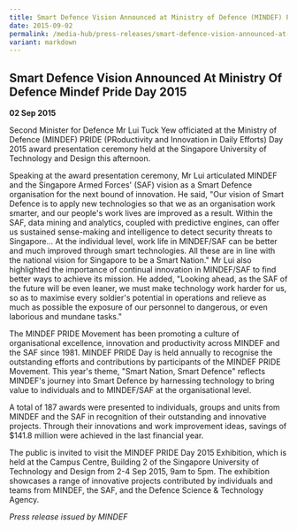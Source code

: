 ```yaml
---
title: Smart Defence Vision Announced at Ministry of Defence (MINDEF) PRIDE Day 2015
date: 2015-09-02
permalink: /media-hub/press-releases/smart-defence-vision-announced-at-ministry-of-defence-mindef-pride-day-2015/
variant: markdown
---
```

## Smart Defence Vision Announced At Ministry Of Defence Mindef Pride Day 2015

**02 Sep 2015**

Second Minister for Defence Mr Lui Tuck Yew officiated at the Ministry of Defence (MINDEF) PRIDE (PRoductivity and Innovation in Daily Efforts) Day 2015 award presentation ceremony held at the Singapore University of Technology and Design this afternoon.

Speaking at the award presentation ceremony, Mr Lui articulated MINDEF and the Singapore Armed Forces' (SAF) vision as a Smart Defence organisation for the next bound of innovation. He said, "Our vision of Smart Defence is to apply new technologies so that we as an organisation work smarter, and our people's work lives are improved as a result. Within the SAF, data mining and analytics, coupled with predictive engines, can offer us sustained sense-making and intelligence to detect security threats to Singapore... At the individual level, work life in MINDEF/SAF can be better and much improved through smart technologies. All these are in line with the national vision for Singapore to be a Smart Nation." Mr Lui also highlighted the importance of continual innovation in MINDEF/SAF to find better ways to achieve its mission. He added, "Looking ahead, as the SAF of the future will be even leaner, we must make technology work harder for us, so as to maximise every soldier's potential in operations and relieve as much as possible the exposure of our personnel to dangerous, or even laborious and mundane tasks."

The MINDEF PRIDE Movement has been promoting a culture of organisational excellence, innovation and productivity across MINDEF and the SAF since 1981. MINDEF PRIDE Day is held annually to recognise the outstanding efforts and contributions by participants of the MINDEF PRIDE Movement. This year's theme, "Smart Nation, Smart Defence" reflects MINDEF's journey into Smart Defence by harnessing technology to bring value to individuals and to MINDEF/SAF at the organisational level.

A total of 187 awards were presented to individuals, groups and units from MINDEF and the SAF in recognition of their outstanding and innovative projects. Through their innovations and work improvement ideas, savings of $141.8 million were achieved in the last financial year.

The public is invited to visit the MINDEF PRIDE Day 2015 Exhibition, which is held at the Campus Centre, Building 2 of the Singapore University of Technology and Design from 2-4 Sep 2015, 9am to 5pm. The exhibition showcases a range of innovative projects contributed by individuals and teams from MINDEF, the SAF, and the Defence Science & Technology Agency.

*Press release issued by MINDEF*